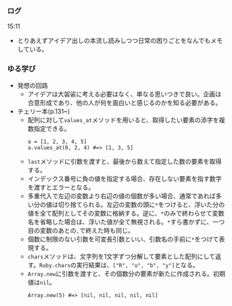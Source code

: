 ### ログ
15:11  
- とりあえずアイデア出しの本流し読みしつつ日常の困りごとをなんでもメモしている。  

### ゆる学び
- 発想の回路  
  - アイデアは大袈裟に考える必要はなく、単なる思いつきで良い。企画は合意形成であり、他の人が何を面白いと感じるのかを知る必要がある。  
- チェリー本(p.131~)  
  - 配列に対して`values_at`メソッドを用いると、取得したい要素の添字を複数指定できる。 
      ```
      a = [1, 2, 3, 4, 5]
      a.values_at(0, 2, 4) #=> [1, 3, 5] 
      ```  
  - `last`メソッドに引数を渡すと、最後から数えて指定した数の要素を取得する。  
  - インデックス番号に負の値を指定する場合、存在しない要素を指す数字を渡すとエラーとなる。  
  - 多重代入で左辺の変数より右辺の値の個数が多い場合、通常であれば多い分の値は切り捨てられる。左辺の変数の頭に`*`をつけると、浮いた分の値を全て配列としてその変数に格納する。逆に、`*`のみで終わらせて変数名を省略した場合は、浮いた値が全て無視される。`*`すら書かずに、一つ目の変数のあとの`,`で終えた時も同じ。  
  - 個数に制限のない引数を可変長引数といい、引数名の手前に`*`をつけて表現する。  
  - `chars`メソッドは、文字列を1文字ずつ分解して要素とした配列にして返す。`Ruby.chars`の実行結果は、`["R", "u", "b", "y"]`となる。  
  - `Array.new`に引数を渡すと、その個数分の要素が新たに作成される。初期値は`nil`。  
      ```
      Array.new(5) #=> [nil, nil, nil, nil, nil]
      ``` 
  
